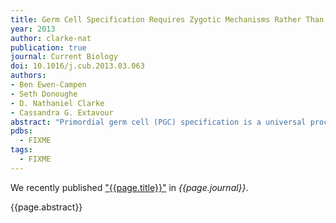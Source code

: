 ```yaml
---
title: Germ Cell Specification Requires Zygotic Mechanisms Rather Than Germ Plasm in a Basally Branching Insect
year: 2013
author: clarke-nat
publication: true
journal: Current Biology
doi: 10.1016/j.cub.2013.03.063
authors:
- Ben Ewen-Campen
- Seth Donoughe
- D. Nathaniel Clarke 
- Cassandra G. Extavour
abstract: "Primordial germ cell (PGC) specification is a universal process across animals, but the molecular mechanisms specifying PGCs are remarkably diverse. In Drosophila, PGCs are specified by maternally provided, asymmetrically localized cytoplasmic factors (germ plasm). In contrast, historical literature on most other arthropods reports that PGCs arise from mesoderm during midembryogenesis, suggesting that an arthropod last common ancestor may have specified PGCs via zygotic mechanisms. However, there has been no direct experimental evidence to date for germ plasm-independent arthropod PGC specification. Here we show that in a basally branching insect, the cricket <i>Gryllus bimaculatus</i>, conserved germ plasm molecules are ubiquitously, rather than asymmetrically, localized during oogenesis and early embryogenesis. Molecular and cytological analyses suggest that <i>Gryllus</i> PGCs arise from abdominal mesoderm during segmentation, and twist RNAi embryos that lack mesoderm fail to form PGCs. Using RNA interference we show that vasa and piwi are not required maternally or zygotically for PGC formation but rather are required for primary spermatogonial divisions in adult males. These observations suggest that <i>Gryllus</i> lacks a maternally inherited germ plasm, in contrast with many holometabolous insects, including Drosophila. The mesodermal origin of <i>Gryllus</i> PGCs and absence of instructive roles for vasa and piwi in PGC formation are reminiscent of mouse PGC specification and suggest that zygotic cell signaling may direct PGC specification in <i>Gryllus</i> and other Hemimetabola."
pdbs:
  - FIXME
tags:
  - FIXME
---
```


We recently published ["{{page.title}}"](https://doi.org/{{page.doi}}) in *{{page.journal}}*.

{{page.abstract}}